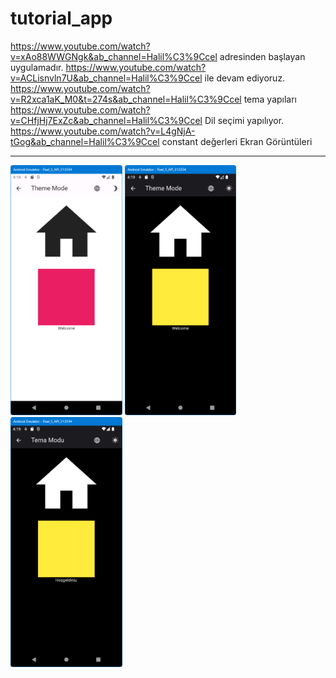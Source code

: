 # tutorial_app

https://www.youtube.com/watch?v=xAo88WWGNgk&ab_channel=Halil%C3%9Ccel adresinden başlayan uygulamadır.
https://www.youtube.com/watch?v=ACLisnvln7U&ab_channel=Halil%C3%9Ccel ile devam ediyoruz.
https://www.youtube.com/watch?v=R2xca1aK_M0&t=274s&ab_channel=Halil%C3%9Ccel tema yapıları
https://www.youtube.com/watch?v=CHfjHj7ExZc&ab_channel=Halil%C3%9Ccel Dil seçimi yapılıyor.
https://www.youtube.com/watch?v=L4gNjA-tGog&ab_channel=Halil%C3%9Ccel constant değerleri
Ekran Görüntüleri
<HR>
<img src="https://github.com/VedatBiner/flutter-codes/blob/master/tutorial_app/screen_shots/img-01.png" height="400em"/>
<img src="https://github.com/VedatBiner/flutter-codes/blob/master/tutorial_app/screen_shots/img-02.png" height="400em"/>
<img src="https://github.com/VedatBiner/flutter-codes/blob/master/tutorial_app/screen_shots/img-03.png" height="400em"/>